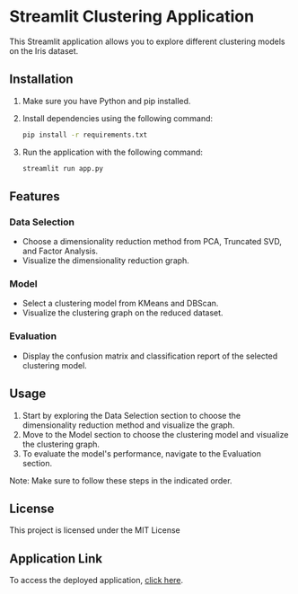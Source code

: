 # Streamlit Clustering Application

This Streamlit application allows you to explore different clustering models on the Iris dataset.

## Installation

1. Make sure you have Python and pip installed.
2. Install dependencies using the following command:

    ```bash
    pip install -r requirements.txt
    ```

3. Run the application with the following command:

    ```bash
    streamlit run app.py
    ```

## Features

### Data Selection

- Choose a dimensionality reduction method from PCA, Truncated SVD, and Factor Analysis.
- Visualize the dimensionality reduction graph.

### Model

- Select a clustering model from KMeans and DBScan.
- Visualize the clustering graph on the reduced dataset.

### Evaluation

- Display the confusion matrix and classification report of the selected clustering model.

## Usage

1. Start by exploring the Data Selection section to choose the dimensionality reduction method and visualize the graph.
2. Move to the Model section to choose the clustering model and visualize the clustering graph.
3. To evaluate the model's performance, navigate to the Evaluation section.

Note: Make sure to follow these steps in the indicated order.

## License

This project is licensed under the MIT License 

## Application Link

To access the deployed application, [click here](https://clustering-bx4hdsnjblydv4riwlrp6u.streamlit.app/).